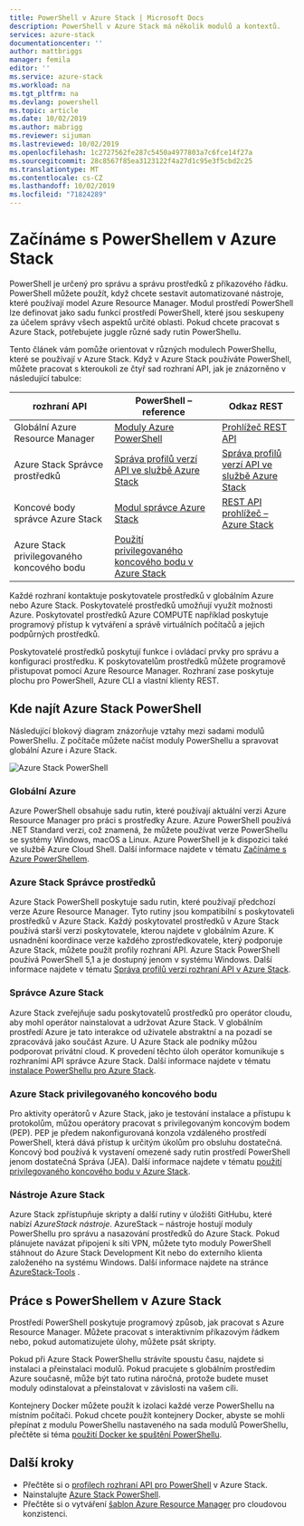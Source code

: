 ```yaml
---
title: PowerShell v Azure Stack | Microsoft Docs
description: PowerShell v Azure Stack má několik modulů a kontextů.
services: azure-stack
documentationcenter: ''
author: mattbriggs
manager: femila
editor: ''
ms.service: azure-stack
ms.workload: na
ms.tgt_pltfrm: na
ms.devlang: powershell
ms.topic: article
ms.date: 10/02/2019
ms.author: mabrigg
ms.reviewer: sijuman
ms.lastreviewed: 10/02/2019
ms.openlocfilehash: 1c2727562fe287c5450a4977803a7c6fce14f27a
ms.sourcegitcommit: 28c8567f85ea3123122f4a27d1c95e3f5cbd2c25
ms.translationtype: MT
ms.contentlocale: cs-CZ
ms.lasthandoff: 10/02/2019
ms.locfileid: "71824289"
---
```

# <a name="get-started-with-powershell-in-azure-stack"></a>Začínáme s PowerShellem v Azure Stack

PowerShell je určený pro správu a správu prostředků z příkazového řádku. PowerShell můžete použít, když chcete sestavit automatizované nástroje, které používají model Azure Resource Manager. Modul prostředí PowerShell lze definovat jako sadu funkcí prostředí PowerShell, které jsou seskupeny za účelem správy všech aspektů určité oblasti. Pokud chcete pracovat s Azure Stack, potřebujete juggle různé sady rutin PowerShellu.

Tento článek vám pomůže orientovat v různých modulech PowerShellu, které se používají v Azure Stack. Když v Azure Stack používáte PowerShell, můžete pracovat s kteroukoli ze čtyř sad rozhraní API, jak je znázorněno v následující tabulce:

| rozhraní API | PowerShell – reference | Odkaz REST |
| --- | --- | --- |
| Globální Azure Resource Manager | [Moduly Azure PowerShell](https://github.com/Azure/azure-powershell/blob/master/documentation/azure-powershell-modules.md) | [Prohlížeč REST API](https://docs.microsoft.com/rest/api/) |
| Azure Stack Správce prostředků | [Správa profilů verzí API ve službě Azure Stack](azure-stack-version-profiles.md) | [Správa profilů verzí API ve službě Azure Stack](azure-stack-version-profiles.md) |
| Koncové body správce Azure Stack | [Modul správce Azure Stack](https://docs.microsoft.com/powershell/azure/azure-stack/overview) | [REST API prohlížeč – Azure Stack](https://docs.microsoft.com/rest/api/?term=Azure%20Azure%20Stack%20Admin) |
| Azure Stack privilegovaného koncového bodu | [Použití privilegovaného koncového bodu v Azure Stack](../operator/azure-stack-privileged-endpoint.md) | |

Každé rozhraní kontaktuje poskytovatele prostředků v globálním Azure nebo Azure Stack. Poskytovatelé prostředků umožňují využít možnosti Azure. Poskytovatel prostředků Azure COMPUTE například poskytuje programový přístup k vytváření a správě virtuálních počítačů a jejich podpůrných prostředků.

Poskytovatelé prostředků poskytují funkce i ovládací prvky pro správu a konfiguraci prostředku. K poskytovatelům prostředků můžete programově přistupovat pomocí Azure Resource Manager. Rozhraní zase poskytuje plochu pro PowerShell, Azure CLI a vlastní klienty REST.

## <a name="where-to-find-azure-stack-powershell"></a>Kde najít Azure Stack PowerShell

Následující blokový diagram znázorňuje vztahy mezi sadami modulů PowerShellu. Z počítače můžete načíst moduly PowerShellu a spravovat globální Azure i Azure Stack.

![Azure Stack PowerShell](media/azure-stack-powershell-overview/Azure-Stack-PowerShell.png)

### <a name="global-azure"></a>Globální Azure

Azure PowerShell obsahuje sadu rutin, které používají aktuální verzi Azure Resource Manager pro práci s prostředky Azure. Azure PowerShell používá .NET Standard verzi, což znamená, že můžete používat verze PowerShellu se systémy Windows, macOS a Linux. Azure PowerShell je k dispozici také ve službě Azure Cloud Shell. Další informace najdete v tématu [Začínáme s Azure PowerShellem](https://docs.microsoft.com/powershell/azure/get-started-azureps).

### <a name="azure-stack-resource-manager"></a>Azure Stack Správce prostředků

Azure Stack PowerShell poskytuje sadu rutin, které používají předchozí verze Azure Resource Manager. Tyto rutiny jsou kompatibilní s poskytovateli prostředků v Azure Stack. Každý poskytovatel prostředků v Azure Stack používá starší verzi poskytovatele, kterou najdete v globálním Azure. K usnadnění koordinace verze každého zprostředkovatele, který podporuje Azure Stack, můžete použít profily rozhraní API. Azure Stack PowerShell používá PowerShell 5,1 a je dostupný jenom v systému Windows. Další informace najdete v tématu [Správa profilů verzí rozhraní API v Azure Stack](azure-stack-version-profiles.md).

### <a name="azure-stack-administrator"></a>Správce Azure Stack

Azure Stack zveřejňuje sadu poskytovatelů prostředků pro operátor cloudu, aby mohl operátor nainstalovat a udržovat Azure Stack. V globálním prostředí Azure je tato interakce od uživatele abstraktní a na pozadí se zpracovává jako součást Azure. U Azure Stack ale podniky můžou podporovat privátní cloud. K provedení těchto úloh operátor komunikuje s rozhraními API správce Azure Stack. Další informace najdete v tématu [instalace PowerShellu pro Azure Stack](../operator/azure-stack-powershell-install.md).

### <a name="azure-stack-privileged-endpoint"></a>Azure Stack privilegovaného koncového bodu

Pro aktivity operátorů v Azure Stack, jako je testování instalace a přístupu k protokolům, můžou operátory pracovat s privilegovaným koncovým bodem (PEP). PEP je předem nakonfigurovaná konzola vzdáleného prostředí PowerShell, která dává přístup k určitým úkolům pro obsluhu dostatečná. Koncový bod používá k vystavení omezené sady rutin prostředí PowerShell jenom dostatečná Správa (JEA). Další informace najdete v tématu [použití privilegovaného koncového bodu v Azure Stack](../operator/azure-stack-privileged-endpoint.md).

### <a name="azure-stack-tools"></a>Nástroje Azure Stack

Azure Stack zpřístupňuje skripty a další rutiny v úložišti GitHubu, které nabízí *AzureStack nástroje*. AzureStack – nástroje hostují moduly PowerShellu pro správu a nasazování prostředků do Azure Stack. Pokud plánujete navázat připojení k síti VPN, můžete tyto moduly PowerShell stáhnout do Azure Stack Development Kit nebo do externího klienta založeného na systému Windows. Další informace najdete na stránce [AzureStack-Tools](https://github.com/Azure/AzureStack-Tools) .

## <a name="work-with-powershell-in-azure-stack"></a>Práce s PowerShellem v Azure Stack

Prostředí PowerShell poskytuje programový způsob, jak pracovat s Azure Resource Manager. Můžete pracovat s interaktivním příkazovým řádkem nebo, pokud automatizujete úlohy, můžete psát skripty.

Pokud při Azure Stack PowerShellu strávíte spoustu času, najdete si instalaci a přeinstalaci modulů. Pokud pracujete s globálním prostředím Azure současně, může být tato rutina náročná, protože budete muset moduly odinstalovat a přeinstalovat v závislosti na vašem cíli. 

Kontejnery Docker můžete použít k izolaci každé verze PowerShellu na místním počítači. Pokud chcete použít kontejnery Docker, abyste se mohli přepínat z modulu PowerShellu nastaveného na sada modulů PowerShellu, přečtěte si téma [použití Docker ke spuštění PowerShellu](azure-stack-powershell-user-docker.md).


## <a name="next-steps"></a>Další kroky

- Přečtěte si o [profilech rozhraní API pro PowerShell](azure-stack-version-profiles.md) v Azure Stack.
- Nainstalujte [Azure Stack PowerShell](../operator/azure-stack-powershell-install.md).
- Přečtěte si o vytváření [šablon Azure Resource Manager](azure-stack-develop-templates.md) pro cloudovou konzistenci.
